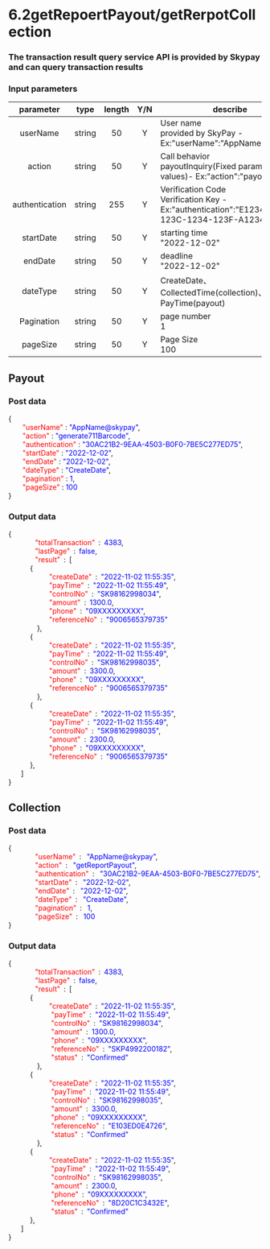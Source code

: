 # 6.2getRepoertPayout/getRerpotCollection

### The transaction result query service API is provided by Skypay and can query transaction results

### Input parameters

| parameter                        |    type     | length   |Y/N |describe|
| :-------------------------: | :-----------: |:-----:|:--:|--------------------------------|   
|userName|string|50|Y|User name <br> provided by SkyPay - Ex:"userName":"AppName@skypay"|
|action|string|50|Y|Call behavior<br>payoutInquiry(Fixed parameter values)- Ex:"action":"payoutInquiry"|
|authentication|string |255|Y|Verification Code<br>  Verification Key - Ex:"authentication":"E1234567-123C-1234-123F-A12345670"|
|startDate|string|50| Y|starting time <br> "2022-12-02"|
|endDate |string|50|Y|deadline<br> "2022-12-02"|
|dateType|string|50|Y|CreateDate、CollectedTime(collection)、PayTime(payout)|
|Pagination |string|50|Y|page number <br> 1|
|pageSize |string|50|Y|Page Size <br>100|

## Payout
### Post data

{<br>
    <font color=red>&ensp;&ensp;&ensp;&ensp;"userName"</font> : <font color=blue>"AppName@skypay"</font>,<br>
    <font color=red>&ensp;&ensp;&ensp;&ensp;"action"</font> : <font color=blue>"generate711Barcode"</font>,<br>
    <font color=red>&ensp;&ensp;&ensp;&ensp;"authentication"</font> : <font color=blue>"30AC21B2-9EAA-4503-B0F0-7BE5C277ED75"</font>,<br>
    <font color=red>&ensp;&ensp;&ensp;&ensp;"startDate"</font> : <font color=blue>"2022-12-02"</font>,<br>
    <font color=red>&ensp;&ensp;&ensp;&ensp;"endDate"</font> : <font color=blue>"2022-12-02"</font>,<br>
    <font color=red>&ensp;&ensp;&ensp;&ensp;"dateType"</font> : <font color=blue>"CreateDate"</font>,<br>
    <font color=red>&ensp;&ensp;&ensp;&ensp;"pagination"</font> : <font color=blue>1</font>,<br>
    <font color=red>&ensp;&ensp;&ensp;&ensp;"pageSize"</font> : <font color=blue>100</font><br>
}


### Output data

{<br>
    <font color=red>&ensp;&ensp;&ensp;&ensp;"totalTransaction"</font> : <font color=blue>4383</font>,<br>
    <font color=red>&ensp;&ensp;&ensp;&ensp;"lastPage"</font> : <font color=blue>false</font>,<br>
    <font color=red>&ensp;&ensp;&ensp;&ensp;"result"</font> : [<br>
       { <br>
          <font color=red>&ensp;&ensp;"createDate"</font> : <font color=blue>"2022-11-02 11:55:35"</font>,<br>
          <font color=red>&ensp;&ensp;"payTime"</font> : <font color=blue>"2022-11-02 11:55:49"</font>,<br>
          <font color=red>&ensp;&ensp;"controlNo"</font> : <font color=blue>"SK98162998034"</font>,<br>
          <font color=red>&ensp;&ensp;"amount"</font> : <font color=blue>1300.0</font>,<br>
          <font color=red>&ensp;&ensp;"phone"</font> : <font color=blue>"09XXXXXXXXX"</font>,<br>
          <font color=red>&ensp;&ensp;"referenceNo"</font> : <font color=blue>"9006565379735"</font><br>
         },<br>
       { <br>
          <font color=red>&ensp;&ensp;"createDate"</font> : <font color=blue>"2022-11-02 11:55:35"</font>,<br>
          <font color=red>&ensp;&ensp;"payTime"</font> : <font color=blue>"2022-11-02 11:55:49"</font>,<br>
          <font color=red>&ensp;&ensp;"controlNo"</font> : <font color=blue>"SK98162998035"</font>,<br>
          <font color=red>&ensp;&ensp;"amount"</font> : <font color=blue>3300.0</font>,<br>
          <font color=red>&ensp;&ensp;"phone"</font> : <font color=blue>"09XXXXXXXXX"</font>,<br>
          <font color=red>&ensp;&ensp;"referenceNo"</font> : <font color=blue>"9006565379735"</font><br>
         },<br>
       { <br>
          <font color=red>&ensp;&ensp;"createDate"</font> : <font color=blue>"2022-11-02 11:55:35"</font>,<br>
          <font color=red>&ensp;&ensp;"payTime"</font> : <font color=blue>"2022-11-02 11:55:49"</font>,<br>
          <font color=red>&ensp;&ensp;"controlNo"</font> : <font color=blue>"SK98162998035"</font>,<br>
          <font color=red>&ensp;&ensp;"amount"</font> : <font color=blue>2300.0</font>,<br>
          <font color=red>&ensp;&ensp;"phone"</font> : <font color=blue>"09XXXXXXXXX"</font>,<br>
          <font color=red>&ensp;&ensp;"referenceNo"</font> : <font color=blue>"9006565379735"</font><br>
       },<br>
    ]<br>
}


## Collection
### Post data

{<br>
    <font color=red>&ensp;&ensp;&ensp;&ensp;"userName"</font> :  <font color=blue>"AppName@skypay"</font>,<br>
    <font color=red>&ensp;&ensp;&ensp;&ensp;"action"</font> :  <font color=blue>"getReportPayout"</font>,<br>
    <font color=red>&ensp;&ensp;&ensp;&ensp;"authentication"</font> :  <font color=blue>"30AC21B2-9EAA-4503-B0F0-7BE5C277ED75"</font>,<br>
    <font color=red>&ensp;&ensp;&ensp;&ensp;"startDate"</font> :  <font color=blue>"2022-12-02"</font>,<br>
    <font color=red>&ensp;&ensp;&ensp;&ensp;"endDate"</font> :  <font color=blue>"2022-12-02"</font>,<br>
    <font color=red>&ensp;&ensp;&ensp;&ensp;"dateType"</font> :  <font color=blue>"CreateDate"</font>,<br>
    <font color=red>&ensp;&ensp;&ensp;&ensp;"pagination"</font> :  <font color=blue>1</font>,<br>
    <font color=red>&ensp;&ensp;&ensp;&ensp;"pageSize"</font> :  <font color=blue>100</font><br>
}


### Output data

{<br>
    <font color=red>&ensp;&ensp;&ensp;&ensp;"totalTransaction"</font> : <font color=blue>4383</font>,<br>
    <font color=red>&ensp;&ensp;&ensp;&ensp;"lastPage"</font> : <font color=blue>false</font>,<br>
    <font color=red>&ensp;&ensp;&ensp;&ensp;"result"</font> : [<br>
       { <br>
          <font color=red>&ensp;&ensp;"createDate"</font> : <font color=blue>"2022-11-02 11:55:35"</font>,<br>
           <font color=red>&ensp;&ensp;"payTime"</font> : <font color=blue>"2022-11-02 11:55:49"</font>,<br>
           <font color=red>&ensp;&ensp;"controlNo"</font> : <font color=blue>"SK98162998034"</font>,<br>
           <font color=red>&ensp;&ensp;"amount"</font> : <font color=blue>1300.0</font>,<br>
           <font color=red>&ensp;&ensp;"phone"</font> : <font color=blue>"09XXXXXXXXX"</font>,<br>
           <font color=red>&ensp;&ensp;"referenceNo"</font> : <font color=blue>"SKP4992200182"</font>,<br>
           <font color=red>&ensp;&ensp;"status"</font> : <font color=blue>"Confirmed"</font><br>
         },<br>
       { <br>
          <font color=red>&ensp;&ensp;"createDate"</font> : <font color=blue>"2022-11-02 11:55:35"</font>,<br>
           <font color=red>&ensp;&ensp;"payTime"</font> : <font color=blue>"2022-11-02 11:55:49"</font>,<br>
           <font color=red>&ensp;&ensp;"controlNo"</font> : <font color=blue>"SK98162998035"</font>,<br>
           <font color=red>&ensp;&ensp;"amount"</font> : <font color=blue>3300.0</font>,<br>
           <font color=red>&ensp;&ensp;"phone"</font> : <font color=blue>"09XXXXXXXXX"</font>,<br>
           <font color=red>&ensp;&ensp;"referenceNo"</font> : <font color=blue>"E103ED0E4726"</font>,<br>
           <font color=red>&ensp;&ensp;"status"</font> : <font color=blue>"Confirmed"</font><br>
         },<br>
       { <br>
          <font color=red>&ensp;&ensp;"createDate"</font> : <font color=blue>"2022-11-02 11:55:35"</font>,<br>
           <font color=red>&ensp;&ensp;"payTime"</font> : <font color=blue>"2022-11-02 11:55:49"</font>,<br>
           <font color=red>&ensp;&ensp;"controlNo"</font> : <font color=blue>"SK98162998035"</font>,<br>
           <font color=red>&ensp;&ensp;"amount"</font> : <font color=blue>2300.0</font>,<br>
           <font color=red>&ensp;&ensp;"phone"</font> : <font color=blue>"09XXXXXXXXX"</font>,<br>
           <font color=red>&ensp;&ensp;"referenceNo"</font> : <font color=blue>"8D20C1C3432E"</font>,<br>
           <font color=red>&ensp;&ensp;"status"</font> : <font color=blue>"Confirmed"</font><br>
       },<br>
    ]<br>
}